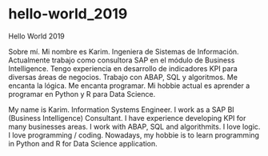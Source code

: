 # hello-world_2019
Hello World 2019

Sobre mí.
Mi nombre es Karim. Ingeniera de Sistemas de Información. Actualmente trabajo como consultora SAP en el módulo de Business Intelligence.
Tengo experiencia en desarrollo de indicadores KPI para diversas áreas de negocios.
Trabajo con ABAP, SQL y algoritmos. Me encanta la lógica. Me encanta programar. Mi hobbie actual es aprender a programar en Python y R para Data Science.

My name is Karim. Information Systems Engineer. I work as a SAP BI (Business Intelligence) Consultant. 
I have experience developing KPI for many businesses areas.
I work with ABAP, SQL and algorithmits. I love logic. I love programming / coding. Nowadays, my hobbie is to learn programming in Python and R for Data Science application.

